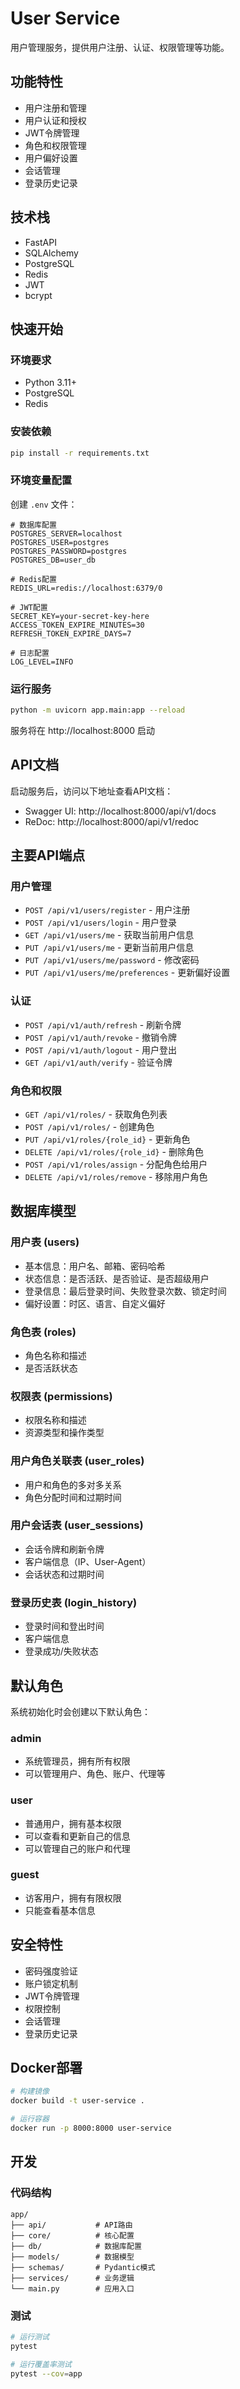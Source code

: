 # User Service

用户管理服务，提供用户注册、认证、权限管理等功能。

## 功能特性

- 用户注册和管理
- 用户认证和授权
- JWT令牌管理
- 角色和权限管理
- 用户偏好设置
- 会话管理
- 登录历史记录

## 技术栈

- FastAPI
- SQLAlchemy
- PostgreSQL
- Redis
- JWT
- bcrypt

## 快速开始

### 环境要求

- Python 3.11+
- PostgreSQL
- Redis

### 安装依赖

```bash
pip install -r requirements.txt
```

### 环境变量配置

创建 `.env` 文件：

```env
# 数据库配置
POSTGRES_SERVER=localhost
POSTGRES_USER=postgres
POSTGRES_PASSWORD=postgres
POSTGRES_DB=user_db

# Redis配置
REDIS_URL=redis://localhost:6379/0

# JWT配置
SECRET_KEY=your-secret-key-here
ACCESS_TOKEN_EXPIRE_MINUTES=30
REFRESH_TOKEN_EXPIRE_DAYS=7

# 日志配置
LOG_LEVEL=INFO
```

### 运行服务

```bash
python -m uvicorn app.main:app --reload
```

服务将在 http://localhost:8000 启动

## API文档

启动服务后，访问以下地址查看API文档：

- Swagger UI: http://localhost:8000/api/v1/docs
- ReDoc: http://localhost:8000/api/v1/redoc

## 主要API端点

### 用户管理

- `POST /api/v1/users/register` - 用户注册
- `POST /api/v1/users/login` - 用户登录
- `GET /api/v1/users/me` - 获取当前用户信息
- `PUT /api/v1/users/me` - 更新当前用户信息
- `PUT /api/v1/users/me/password` - 修改密码
- `PUT /api/v1/users/me/preferences` - 更新偏好设置

### 认证

- `POST /api/v1/auth/refresh` - 刷新令牌
- `POST /api/v1/auth/revoke` - 撤销令牌
- `POST /api/v1/auth/logout` - 用户登出
- `GET /api/v1/auth/verify` - 验证令牌

### 角色和权限

- `GET /api/v1/roles/` - 获取角色列表
- `POST /api/v1/roles/` - 创建角色
- `PUT /api/v1/roles/{role_id}` - 更新角色
- `DELETE /api/v1/roles/{role_id}` - 删除角色
- `POST /api/v1/roles/assign` - 分配角色给用户
- `DELETE /api/v1/roles/remove` - 移除用户角色

## 数据库模型

### 用户表 (users)
- 基本信息：用户名、邮箱、密码哈希
- 状态信息：是否活跃、是否验证、是否超级用户
- 登录信息：最后登录时间、失败登录次数、锁定时间
- 偏好设置：时区、语言、自定义偏好

### 角色表 (roles)
- 角色名称和描述
- 是否活跃状态

### 权限表 (permissions)
- 权限名称和描述
- 资源类型和操作类型

### 用户角色关联表 (user_roles)
- 用户和角色的多对多关系
- 角色分配时间和过期时间

### 用户会话表 (user_sessions)
- 会话令牌和刷新令牌
- 客户端信息（IP、User-Agent）
- 会话状态和过期时间

### 登录历史表 (login_history)
- 登录时间和登出时间
- 客户端信息
- 登录成功/失败状态

## 默认角色

系统初始化时会创建以下默认角色：

### admin
- 系统管理员，拥有所有权限
- 可以管理用户、角色、账户、代理等

### user
- 普通用户，拥有基本权限
- 可以查看和更新自己的信息
- 可以管理自己的账户和代理

### guest
- 访客用户，拥有有限权限
- 只能查看基本信息

## 安全特性

- 密码强度验证
- 账户锁定机制
- JWT令牌管理
- 权限控制
- 会话管理
- 登录历史记录

## Docker部署

```bash
# 构建镜像
docker build -t user-service .

# 运行容器
docker run -p 8000:8000 user-service
```

## 开发

### 代码结构

```
app/
├── api/           # API路由
├── core/          # 核心配置
├── db/            # 数据库配置
├── models/        # 数据模型
├── schemas/       # Pydantic模式
├── services/      # 业务逻辑
└── main.py        # 应用入口
```

### 测试

```bash
# 运行测试
pytest

# 运行覆盖率测试
pytest --cov=app
``` 